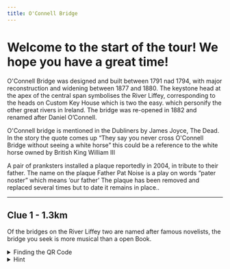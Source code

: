 ```yaml
---
title: O'Connell Bridge
---
```


# Welcome to the start of the tour! We hope you have a great time!

O'Connell Bridge was designed and built between 1791 nad 1794, with major reconstruction and widening between 1877 and 1880. The keystone head at the apex of the central span symbolises the River Liffey, corresponding to the heads on Custom Key House which is two the easy. which personify the other great rivers in Ireland. The bridge was re-opened in 1882 and renamed after Daniel O’Connell.

O'Connell bridge is mentioned in the Dubliners by James Joyce, The Dead. In the story the quote comes up “They say you never cross O'Connell Bridge without seeing a white horse” this could be a reference to the white horse owned by British King William III

A pair of pranksters installed a plaque reportedly in 2004, in tribute to their father. The name on the plaque Father Pat Noise is a play on words “pater noster” which means ‘our father’ The plaque has been removed and replaced several times but to date it remains in place..

---
## Clue 1 - 1.3km

Of the bridges on the River Liffey two are named after famous novelists, the bridge you seek is more musical than a open Book.  

<details><summary>
Finding the QR Code</summary>On the south of the bridge, a pole which controls the flow of the two wheelers.
<details><summary>Can't find the QR Code?</summary>
Occasionally they will disappear but you can Click here for next <a href="https://www.hinttours.com/jwuy">clue</a> </details>
</details>

<details> <summary> Hint </summary> A famous work of the Author Waiting for Godot
<details> <summary> Spoiler </summary> Samuel Beckett Bridge
<div class="mapouter"><div class="gmap_canvas"><iframe width="600" height="500" id="gmap_canvas" src="https://maps.google.com/maps?q=samuell%20beckett%20bridge&t=&z=13&ie=UTF8&iwloc=&output=embed" frameborder="0" scrolling="no" marginheight="0" marginwidth="0"></iframe><a href="https://www.whatismyip-address.com"></a><br><style>.mapouter{position:relative;text-align:right;height:500px;width:600px;}</style><a href="https://www.embedgooglemap.net">how to add map to website</a><style>.gmap_canvas {overflow:hidden;background:none!important;height:500px;width:600px;}</style></div></div>
</details>
